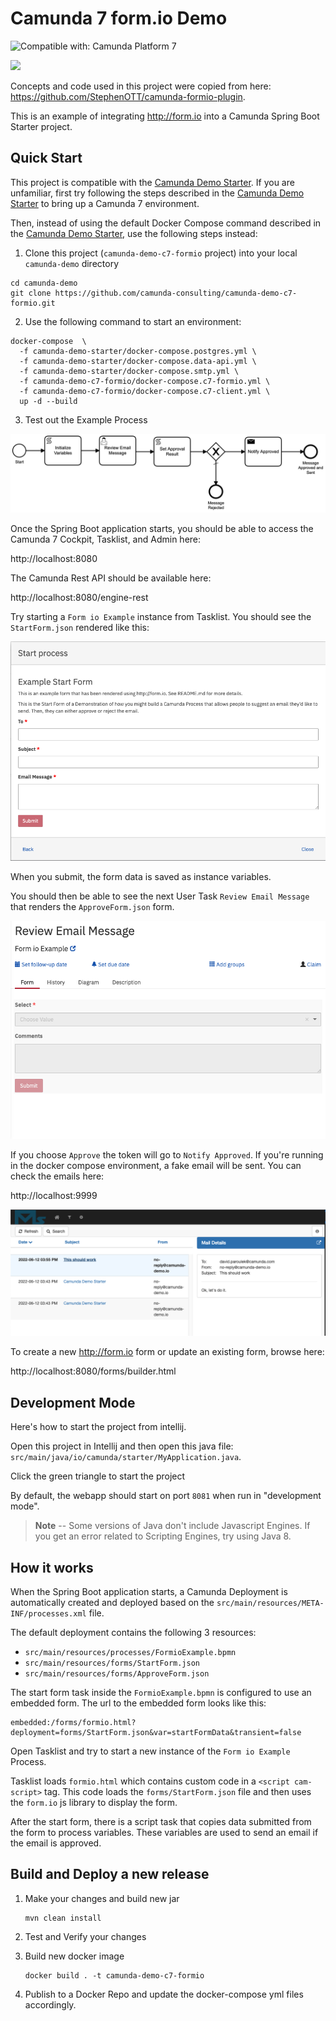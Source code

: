 # Camunda 7 form.io Demo

![Compatible with: Camunda Platform 7](https://img.shields.io/badge/Compatible%20with-Camunda%20Platform%207-26d07c)

[![](https://img.shields.io/badge/Lifecycle-Proof%20of%20Concept-blueviolet)](https://github.com/Camunda-Community-Hub/community/blob/main/extension-lifecycle.md#proof-of-concept-)

Concepts and code used in this project were copied from here: https://github.com/StephenOTT/camunda-formio-plugin. 

This is an example of integrating http://form.io into a Camunda Spring Boot Starter project.

## Quick Start

This project is compatible with the [Camunda Demo Starter](https://github.com/camunda-consulting/camunda-demo-starter#camunda-demo-starter). If you are unfamiliar, first try following the steps described in the [Camunda Demo Starter](https://github.com/camunda-consulting/camunda-demo-starter#camunda-demo-starter) to bring up a Camunda 7 environment. 

Then, instead of using the default Docker Compose command described in the [Camunda Demo Starter](https://github.com/camunda-consulting/camunda-demo-starter#camunda-demo-starter), use the following steps instead: 

1. Clone this project (`camunda-demo-c7-formio` project) into your local `camunda-demo` directory

  ```
  cd camunda-demo
  git clone https://github.com/camunda-consulting/camunda-demo-c7-formio.git
  ```

2. Use the following command to start an environment:

```
docker-compose  \
  -f camunda-demo-starter/docker-compose.postgres.yml \
  -f camunda-demo-starter/docker-compose.data-api.yml \
  -f camunda-demo-starter/docker-compose.smtp.yml \
  -f camunda-demo-c7-formio/docker-compose.c7-formio.yml \
  -f camunda-demo-c7-formio/docker-compose.c7-client.yml \
  up -d --build
```

3. Test out the Example Process

![Form io Example Process](./screenshots/FormioExample.png?raw=true "Form io Example Process")

Once the Spring Boot application starts, you should be able to access the Camunda 7 Cockpit, Tasklist, and Admin here:

http://localhost:8080

The Camunda Rest API should be available here:

http://localhost:8080/engine-rest

Try starting a `Form io Example` instance from Tasklist. You should see the `StartForm.json` rendered like this:

![Start Form](./screenshots/startForm.png?raw=true "Start Form")

When you submit, the form data is saved as instance variables.

You should then be able to see the next User Task `Review Email Message` that renders the `ApproveForm.json` form.

![Approve Form](./screenshots/approveForm.png?raw=true "Approve Form")

If you choose `Approve` the token will go to `Notify Approved`. If you're running in the docker compose environment, a fake email will be sent. You can check the emails here: 

http://localhost:9999

![Mail Screen](./screenshots/mailScreen.png?raw=true "Mail Screen")

To create a new http://form.io form or update an existing form, browse here:

http://localhost:8080/forms/builder.html

## Development Mode

Here's how to start the project from intellij.

Open this project in Intellij and then open this java file: `src/main/java/io/camunda/starter/MyApplication.java`.

Click the green triangle to start the project

By default, the webapp should start on port `8081` when run in "development mode".

> **Note** -- Some versions of Java don't include Javascript Engines. If you get an error related to Scripting Engines, try using Java 8.

## How it works

When the Spring Boot application starts, a Camunda Deployment is automatically created and deployed based on the `src/main/resources/META-INF/processes.xml` file. 

The default deployment contains the following 3 resources: 

* `src/main/resources/processes/FormioExample.bpmn`
* `src/main/resources/forms/StartForm.json`
* `src/main/resources/forms/ApproveForm.json`

The start form task inside the `FormioExample.bpmn` is configured to use an embedded form. The url to the embedded form looks like this: 

```
embedded:/forms/formio.html?deployment=forms/StartForm.json&var=startFormData&transient=false
```

Open Tasklist and try to start a new instance of the `Form io Example` Process.

Tasklist loads `formio.html` which contains custom code in a `<script cam-script>` tag. This code loads the `forms/StartForm.json` file and then uses the `form.io` js library to display the form.

After the start form, there is a script task that copies data submitted from the form to process variables. These variables are used to send an email if 
the email is approved.

## Build and Deploy a new release

1. Make your changes and build new jar

       mvn clean install

2. Test and Verify your changes
3. Build new docker image

       docker build . -t camunda-demo-c7-formio

4. Publish to a Docker Repo and update the docker-compose yml files accordingly. 



